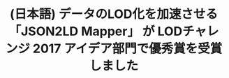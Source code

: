 ---
layout: post-en-none
published: true
title: '(日本語) データのLOD化を加速させる 「JSON2LD Mapper」 が LODチャレンジ 2017 アイデア部門で優秀賞を受賞しました'
tags:
- service
- publishment
category: en
---